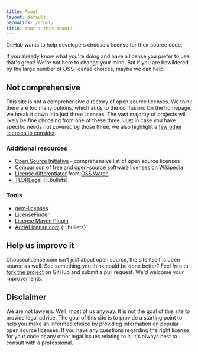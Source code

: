 ```yaml
---
title: About
layout: default
permalink: /about/
title: What's this about?
---
```


GitHub wants to help developers choose a license for their source code.

If you already know what you're doing and have a license you prefer to use, that's great! We're not here to change your mind. But if you are bewildered by the large number of OSS license choices, maybe we can help.

## Not comprehensive

This site is not a comprehensive directory of open source licenses.  We think there are too many options, which adds to the confusion. On the homepage, we break it down into just three licenses. The vast majority of projects will likely be fine choosing from one of these three. Just in case you have specific needs not covered by those three, we also highlight a [few other licenses to consider](/licenses/).

### Additional resources

* [Open Source Initiative](http://opensource.org/licenses/) - comprehensive list of open source licenses
* [Comparison of free and open-source software licenses](http://en.wikipedia.org/wiki/Comparison_of_free_and_open-source_software_licenses) on Wikipedia
* [License differentiator](http://www.oss-watch.ac.uk/apps/licdiff/) from [OSS Watch](http://www.oss-watch.ac.uk/)
* [TLDRLegal](https://tldrlegal.com/)
{: .bullets}

### Tools

* [gem-licenses](https://github.com/dblock/gem-licenses)
* [LicenseFinder](https://github.com/pivotal/LicenseFinder)
* [License Maven Plugin](http://mojo.codehaus.org/license-maven-plugin/)
* [AddALicense.com](http://www.addalicense.com/)
{: .bullets}

## Help us improve it

Choosealicense.com isn't just about open source, the site itself is open source as well. See something you think could be done better? Feel free to [fork the project](https://github.com/github/choosealicense.com) on GitHub and submit a pull request. We'd welcome your improvements.

## Disclaimer

We are not lawyers. Well, most of us anyway. It is not the goal of this site to provide legal advice. The goal of this site is to provide a starting point to help you make an informed choice by providing information on popular open source licenses. If you have any questions regarding the right license for your code or any other legal issues relating to it, it's always best to consult with a professional.
